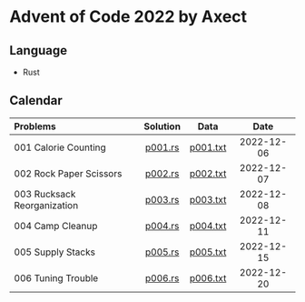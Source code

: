 # Advent of Code 2022 by Axect

## Language

* Rust

## Calendar

Problems | Solution | Data | Date
:------ | :------: | :--: | :---:
001 Calorie Counting | [p001.rs](./src/problems/p001.rs) | [p001.txt](./input/p001.txt) | 2022-12-06
002 Rock Paper Scissors | [p002.rs](./src/problems/p002.rs) | [p002.txt](./input/p002.txt) | 2022-12-07
003 Rucksack Reorganization | [p003.rs](./src/problems/p003.rs) | [p003.txt](./input/p003.txt) | 2022-12-08
004 Camp Cleanup | [p004.rs](./src/problems/p004.rs) | [p004.txt](./input/p004.txt) | 2022-12-11
005 Supply Stacks | [p005.rs](./src/problems/p005.rs) | [p005.txt](./input/p005.txt) | 2022-12-15
006 Tuning Trouble | [p006.rs](./src/problems/p006.rs) | [p006.txt](./input/p006.txt) | 2022-12-20
